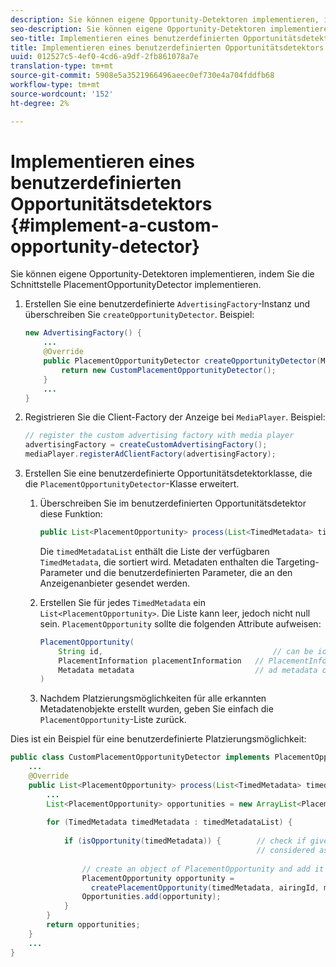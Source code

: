 ```yaml
---
description: Sie können eigene Opportunity-Detektoren implementieren, indem Sie die Schnittstelle PlacementOpportunityDetector implementieren.
seo-description: Sie können eigene Opportunity-Detektoren implementieren, indem Sie die Schnittstelle PlacementOpportunityDetector implementieren.
seo-title: Implementieren eines benutzerdefinierten Opportunitätsdetektors
title: Implementieren eines benutzerdefinierten Opportunitätsdetektors
uuid: 012527c5-4ef0-4cd6-a9df-2fb861078a7e
translation-type: tm+mt
source-git-commit: 5908e5a3521966496aeec0ef730e4a704fddfb68
workflow-type: tm+mt
source-wordcount: '152'
ht-degree: 2%

---
```



# Implementieren eines benutzerdefinierten Opportunitätsdetektors {#implement-a-custom-opportunity-detector}

Sie können eigene Opportunity-Detektoren implementieren, indem Sie die Schnittstelle PlacementOpportunityDetector implementieren.

1. Erstellen Sie eine benutzerdefinierte `AdvertisingFactory`-Instanz und überschreiben Sie `createOpportunityDetector`. Beispiel:

   ```java
   new AdvertisingFactory() { 
       ... 
       @Override 
       public PlacementOpportunityDetector createOpportunityDetector(MediaPlayerItem item) { 
           return new CustomPlacementOpportunityDetector(); 
       } 
       ... 
   }
   ```

1. Registrieren Sie die Client-Factory der Anzeige bei `MediaPlayer`. Beispiel:

   ```java
   // register the custom advertising factory with media player 
   advertisingFactory = createCustomAdvertisingFactory(); 
   mediaPlayer.registerAdClientFactory(advertisingFactory);
   ```

1. Erstellen Sie eine benutzerdefinierte Opportunitätsdetektorklasse, die die `PlacementOpportunityDetector`-Klasse erweitert.
   1. Überschreiben Sie im benutzerdefinierten Opportunitätsdetektor diese Funktion:

      ```java
      public List<PlacementOpportunity> process(List<TimedMetadata> timedMetadataList, Metadata metadata)
      ```

      Die `timedMetadataList` enthält die Liste der verfügbaren `TimedMetadata`, die sortiert wird. Metadaten enthalten die Targeting-Parameter und die benutzerdefinierten Parameter, die an den Anzeigenanbieter gesendet werden.

   1. Erstellen Sie für jedes `TimedMetadata` ein `List<PlacementOpportunity>`. Die Liste kann leer, jedoch nicht null sein. `PlacementOpportunity` sollte die folgenden Attribute aufweisen:

      ```java
      PlacementOpportunity( 
          String id,                                      // can be id from timedMetadata 
          PlacementInformation placementInformation   // PlacementInformation object containing Type, time, duration 
          Metadata metadata                           // ad metadata containing targeting params sent to the ad provider 
      )
      ```

   1. Nachdem Platzierungsmöglichkeiten für alle erkannten Metadatenobjekte erstellt wurden, geben Sie einfach die `PlacementOpportunity`-Liste zurück.

Dies ist ein Beispiel für eine benutzerdefinierte Platzierungsmöglichkeit:

```java
public class CustomPlacementOpportunityDetector implements PlacementOpportunityDetector { 
    ... 
    @Override 
    public List<PlacementOpportunity> process(List<TimedMetadata> timedMetadataList, Metadata metadata) { 
        ... 
        List<PlacementOpportunity> opportunities = new ArrayList<PlacementOpportunity>(); 
 
        for (TimedMetadata timedMetadata : timedMetadataList) { 
 
            if (isOpportunity(timedMetadata)) {        // check if given timedMetadata should be  
                                                       // considered as an opportunity 
 
                // create an object of PlacementOpportunity and add it to the opportunities list 
                PlacementOpportunity opportunity =  
                  createPlacementOpportunity(timedMetadata, airingId, metadata); 
                Opportunities.add(opportunity); 
            } 
        } 
        return opportunities; 
    }    
    ... 
} 
```

